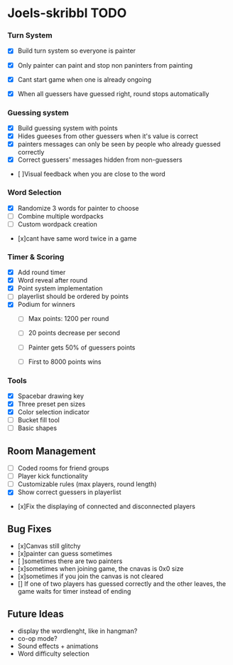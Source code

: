 # Joels-skribbl TODO

### Turn System
- [x] Build turn system so everyone is painter
- [x] Only painter can paint and stop non paninters from painting
- [x] Cant start game when one is already ongoing
- [x] When all guessers have guessed right, round stops automatically


### Guessing system
- [x] Build guessing system with points
- [x] Hides gueeses from other guessers when it's value is correct
- [x] painters messages can only be seen by people who already guessed correctly
- [x] Correct guessers' messages hidden from non-guessers
- [ ]Visual feedback when you are close to the word


### Word Selection
- [x] Randomize 3 words for painter to choose
- [ ] Combine multiple wordpacks
- [ ] Custom wordpack creation
- [x]cant have same word twice in a game

### Timer & Scoring
- [x] Add round timer
- [x] Word reveal after round
- [x] Point system implementation
- [ ] playerlist should be ordered by points
- [x] Podium for winners
    - [ ] Max points: 1200 per round
    - [ ] 20 points decrease per second
    - [ ] Painter gets 50% of guessers points
    - [ ] First to 8000 points wins


### Tools
- [x] Spacebar drawing key
- [x] Three preset pen sizes
- [x] Color selection indicator
- [ ] Bucket fill tool
- [ ] Basic shapes

## Room Management
- [ ] Coded rooms for friend groups
- [ ] Player kick functionality
- [ ] Customizable rules (max players, round length)
- [x] Show correct guessers in playerlist
- [x]Fix the displaying of connected and disconnected players


## Bug Fixes
- [x]Canvas still glitchy
- [x]painter can guess sometimes
- [ ]sometimes there are two painters
- [x]sometimes when joining game, the cnavas is 0x0 size
- [x]sometimes if you join the canvas is not cleared
- [] If one of two players has guessed correctly and the other leaves, the game waits for timer instead of ending

## Future Ideas
- display the wordlenght, like in hangman?
- co-op mode?
- Sound effects + animations
- Word difficulty selection




